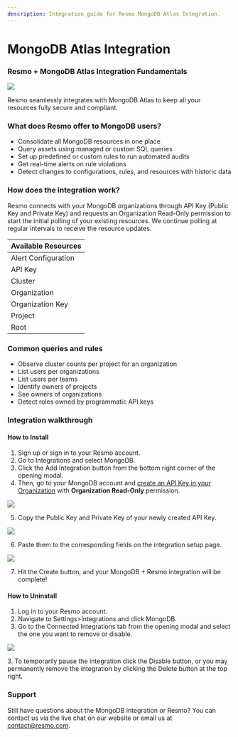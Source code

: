 ```yaml
---
description: Integration guide for Resmo MongoDB Atlas Integration.
---
```


# MongoDB Atlas Integration

### Resmo + MongoDB Atlas Integration Fundamentals

![](../.gitbook/assets/mongodb-atlas-logo.png)

Resmo seamlessly integrates with MongoDB Atlas to keep all your resources fully secure and compliant.

### What does Resmo offer to MongoDB users?

* Consolidate all MongoDB resources in one place
* Query assets using managed or custom SQL queries
* Set up predefined or custom rules to run automated audits
* Get real-time alerts on rule violations
* Detect changes to configurations, rules, and resources with historic data

### How does the integration work?

Resmo connects with your MongoDB organizations through API Key (Public Key and Private Key) and requests an Organization Read-Only permission to start the initial polling of your existing resources. We continue polling at regular intervals to receive the resource updates.

| Available Resources |
| ------------------- |
| Alert Configuration |
| API Key             |
| Cluster             |
| Organization        |
| Organization Key    |
| Project             |
| Root                |

### Common queries and rules

* Observe cluster counts per project for an organization
* List users per organizations
* List users per teams
* Identify owners of projects
* See owners of organizations
* Detect roles owned by programmatic API keys

### Integration walkthrough

#### How to Install

1. Sign up or sign in to your Resmo account.
2. Go to Integrations and select MongoDB.
3. Click the Add Integration button from the bottom right corner of the opening modal.
4. Then, go to your MongoDB account and [create an API Key in your Organization](https://www.mongodb.com/docs/atlas/configure-api-access/#create-an-api-key-in-an-organization) with **Organization Read-Only** permission.

![](../.gitbook/assets/create-api-key.jpg)

5. Copy the Public Key and Private Key of your newly created API Key.

![](../.gitbook/assets/public-private-keys.jpg)

6. Paste them to the corresponding fields on the integration setup page.

![](../.gitbook/assets/mongodb-integration-page.png)

7. Hit the Create button, and your MongoDB + Resmo integration will be complete!

#### How to Uninstall

1. Log in to your Resmo account.
2. Navigate to Settings>Integrations and click MongoDB.
3. Go to the Connected Integrations tab from the opening modal and select the one you want to remove or disable.

![](../.gitbook/assets/mongodb-delete-disable-buttons.png)

3\. To temporarily pause the integration click the Disable button, or you may permanently remove the integration by clicking the Delete button at the top right.

### Support

Still have questions about the MongoDB integration or Resmo? You can contact us via the live chat on our website or email us at contact@resmo.com.
